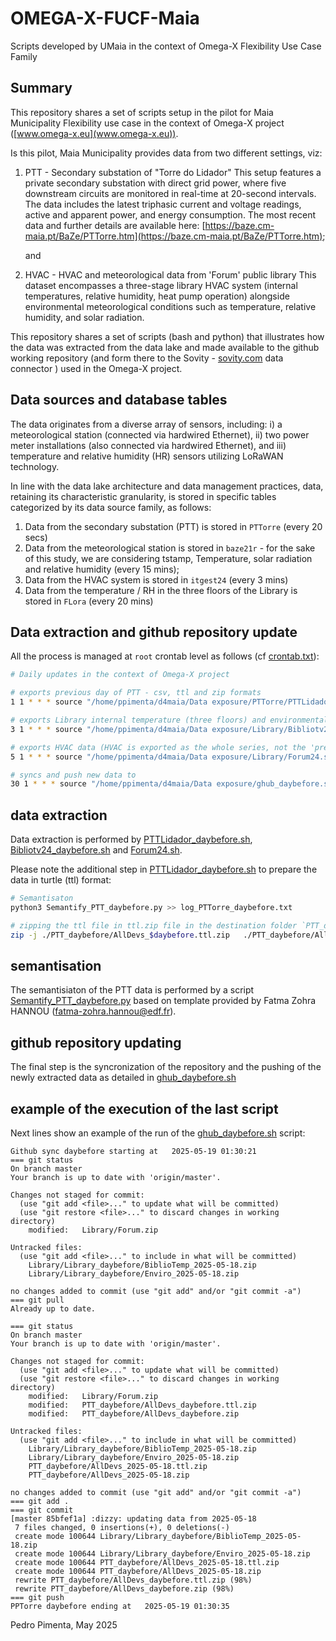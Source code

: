 # OMEGA-X-FUCF-Maia
Scripts developed by UMaia in the context of Omega-X Flexibility Use Case Family

## Summary
This repository shares a set of scripts setup in the pilot for Maia Municipality Flexibility use case in the context of Omega-X project ([www.omega-x.eu](www.omega-x.eu)).

Is this pilot, Maia Municipality provides data from two different settings, viz:

1. PTT - Secondary substation of "Torre do Lidador"
	This setup features a private secondary substation with direct grid power, where five downstream circuits are monitored in real-time at 20-second intervals. The data includes the latest triphasic current and voltage readings, active and apparent power, and energy consumption. The most recent data and further details are available here: [https://baze.cm-maia.pt/BaZe/PTTorre.htm](https://baze.cm-maia.pt/BaZe/PTTorre.htm);

   and

2. HVAC - HVAC and meteorological data from 'Forum' public library 
	This dataset encompasses a three-stage library HVAC system (internal temperatures, relative humidity, heat pump operation) alongside environmental meteorological conditions such as temperature, relative humidity, and solar radiation.

This repository shares a set of scripts (bash and python) that illustrates how the data was extracted from the data lake and made available to the github working repository (and form there to the Sovity - [sovity.com](sovity.com)  data connector ) used in the Omega-X project.

## Data sources and database tables

The data originates from a diverse array of sensors, including: i) a meteorological station (connected via hardwired Ethernet), ii) two power meter installations (also connected via hardwired Ethernet), and iii) temperature and relative humidity (HR) sensors utilizing LoRaWAN technology.

In line with the data lake architecture and data management practices, data, retaining its characteristic granularity, is stored in specific tables categorized by its data source family, as follows:

1. Data from the secondary substation (PTT) is stored in `PTTorre` (every 20 secs)
2. Data from the meteorological station is stored in `baze21r` - for the sake of this study, we are considering tstamp, Temperature, solar radiation and relative humidity (every 15 mins);
3. Data from the HVAC system is stored in `itgest24` (every 3 mins)
4. Data from the temperature / RH in the three floors of the Library is stored in `FLora` (every 20 mins)

## Data extraction and github repository update

All the process is managed at `root` crontab level as follows (cf [crontab.txt](crontab.txt)):
```bash 
# Daily updates in the context of Omega-X project 

# exports previous day of PTT - csv, ttl and zip formats
1 1 * * * source "/home/ppimenta/d4maia/Data exposure/PTTorre/PTTLidador_daybefore.sh" &> ~ppimenta/log_PTTLidador_daybefore.txt 

# exports Library internal temperature (three floors) and environmental meteorological conditions
3 1 * * * source "/home/ppimenta/d4maia/Data exposure/Library/Bibliotv24_daybefore.sh" &> ~ppimenta/log_Bib24_and_meteo.txt

# exports HVAC data (HVAC is exported as the whole series, not the 'previous day')
5 1 * * * source "/home/ppimenta/d4maia/Data exposure/Library/Forum24.sh" &> ~ppimenta/log_Forum24.txt 

# syncs and push new data to 
30 1 * * * source "/home/ppimenta/d4maia/Data exposure/ghub_daybefore.sh" &> ~ppimenta/log_ghub_sync_push.txt
```

## data extraction

Data extraction is performed by [PTTLidador_daybefore.sh](PTTLidador_daybefore.sh), [Bibliotv24_daybefore.sh](Bibliotv24_daybefore.sh) and [Forum24.sh](Forum24.sh).

Please note the additional step in [PTTLidador_daybefore.sh](PTTLidador_daybefore.sh) to prepare the data in turtle (ttl) format:

```bash
# Semantisaton
python3 Semantify_PTT_daybefore.py >> log_PTTorre_daybefore.txt

# zipping the ttl file in ttl.zip file in the destination folder `PTT_daybefore`
zip -j ./PTT_daybefore/AllDevs_$daybefore.ttl.zip   ./PTT_daybefore/AllDevs_$daybefore.ttl 

```
## semantisation

The semantisiaton of the PTT data is performed by a script [Semantify_PTT_daybefore.py](Semantify_PTT_daybefore.py) based on template provided by Fatma Zohra HANNOU (fatma-zohra.hannou@edf.fr).

## github repository updating

The final step is the syncronization of the repository and the pushing of the newly extracted data as detailed in [ghub_daybefore.sh](ghub_daybefore.sh)

## example of the execution of the last script

Next lines show an example of the run of the [ghub_daybefore.sh](ghub_daybefore.sh) script:
```
Github sync daybefore starting at   2025-05-19 01:30:21
=== git status
On branch master
Your branch is up to date with 'origin/master'.

Changes not staged for commit:
  (use "git add <file>..." to update what will be committed)
  (use "git restore <file>..." to discard changes in working directory)
	modified:   Library/Forum.zip

Untracked files:
  (use "git add <file>..." to include in what will be committed)
	Library/Library_daybefore/BiblioTemp_2025-05-18.zip
	Library/Library_daybefore/Enviro_2025-05-18.zip

no changes added to commit (use "git add" and/or "git commit -a")
=== git pull
Already up to date.

=== git status
On branch master
Your branch is up to date with 'origin/master'.

Changes not staged for commit:
  (use "git add <file>..." to update what will be committed)
  (use "git restore <file>..." to discard changes in working directory)
	modified:   Library/Forum.zip
	modified:   PTT_daybefore/AllDevs_daybefore.ttl.zip
	modified:   PTT_daybefore/AllDevs_daybefore.zip

Untracked files:
  (use "git add <file>..." to include in what will be committed)
	Library/Library_daybefore/BiblioTemp_2025-05-18.zip
	Library/Library_daybefore/Enviro_2025-05-18.zip
	PTT_daybefore/AllDevs_2025-05-18.ttl.zip
	PTT_daybefore/AllDevs_2025-05-18.zip

no changes added to commit (use "git add" and/or "git commit -a")
=== git add .
=== git commit
[master 85bfef1a] :dizzy: updating data from 2025-05-18
 7 files changed, 0 insertions(+), 0 deletions(-)
 create mode 100644 Library/Library_daybefore/BiblioTemp_2025-05-18.zip
 create mode 100644 Library/Library_daybefore/Enviro_2025-05-18.zip
 create mode 100644 PTT_daybefore/AllDevs_2025-05-18.ttl.zip
 create mode 100644 PTT_daybefore/AllDevs_2025-05-18.zip
 rewrite PTT_daybefore/AllDevs_daybefore.ttl.zip (98%)
 rewrite PTT_daybefore/AllDevs_daybefore.zip (98%)
=== git push
PPTorre daybefore ending at   2025-05-19 01:30:35
```

Pedro Pimenta, May 2025